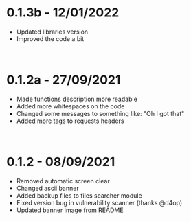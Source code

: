 # 0.1.3b - 12/01/2022
- Updated libraries version
- Improved the code a bit

<br>

# 0.1.2a - 27/09/2021
- Made functions description more readable
- Added more whitespaces on the code
- Changed some messages to something like: "Oh I got that"
- Added more tags to requests headers

<br>

# 0.1.2 - 08/09/2021
- Removed automatic screen clear
- Changed ascii banner
- Added backup files to files searcher module
- Fixed version bug in vulnerability scanner (thanks @d4op)
- Updated banner image from README